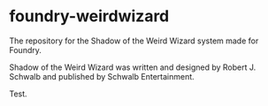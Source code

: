 # foundry-weirdwizard
The repository for the Shadow of the Weird Wizard system made for Foundry.

Shadow of the Weird Wizard was written and designed by Robert J. Schwalb and published by Schwalb Entertainment.

Test.
